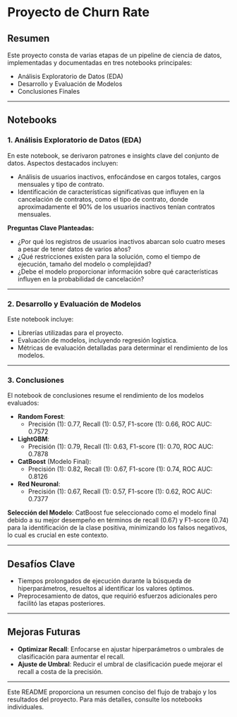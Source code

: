 
# Proyecto de Churn Rate

## Resumen
Este proyecto consta de varias etapas de un pipeline de ciencia de datos, implementadas y documentadas en tres notebooks principales:
- Análisis Exploratorio de Datos (EDA)
- Desarrollo y Evaluación de Modelos
- Conclusiones Finales

---

## Notebooks

### 1. Análisis Exploratorio de Datos (EDA)
En este notebook, se derivaron patrones e insights clave del conjunto de datos. Aspectos destacados incluyen:
- Análisis de usuarios inactivos, enfocándose en cargos totales, cargos mensuales y tipo de contrato.
- Identificación de características significativas que influyen en la cancelación de contratos, como el tipo de contrato, donde aproximadamente el 90% de los usuarios inactivos tenían contratos mensuales.

**Preguntas Clave Planteadas:**
- ¿Por qué los registros de usuarios inactivos abarcan solo cuatro meses a pesar de tener datos de varios años?
- ¿Qué restricciones existen para la solución, como el tiempo de ejecución, tamaño del modelo o complejidad?
- ¿Debe el modelo proporcionar información sobre qué características influyen en la probabilidad de cancelación?

---

### 2. Desarrollo y Evaluación de Modelos
Este notebook incluye:
- Librerías utilizadas para el proyecto.
- Evaluación de modelos, incluyendo regresión logística.
- Métricas de evaluación detalladas para determinar el rendimiento de los modelos.

---

### 3. Conclusiones
El notebook de conclusiones resume el rendimiento de los modelos evaluados:
- **Random Forest**:
  - Precisión (1): 0.77, Recall (1): 0.57, F1-score (1): 0.66, ROC AUC: 0.7572
- **LightGBM**:
  - Precisión (1): 0.79, Recall (1): 0.63, F1-score (1): 0.70, ROC AUC: 0.7878
- **CatBoost** (Modelo Final):
  - Precisión (1): 0.82, Recall (1): 0.67, F1-score (1): 0.74, ROC AUC: 0.8126
- **Red Neuronal**:
  - Precisión (1): 0.67, Recall (1): 0.57, F1-score (1): 0.62, ROC AUC: 0.7377

**Selección del Modelo**: 
CatBoost fue seleccionado como el modelo final debido a su mejor desempeño en términos de recall (0.67) y F1-score (0.74) para la identificación de la clase positiva, minimizando los falsos negativos, lo cual es crucial en este contexto.

---

## Desafíos Clave
- Tiempos prolongados de ejecución durante la búsqueda de hiperparámetros, resueltos al identificar los valores óptimos.
- Preprocesamiento de datos, que requirió esfuerzos adicionales pero facilitó las etapas posteriores.

---

## Mejoras Futuras
- **Optimizar Recall**: Enfocarse en ajustar hiperparámetros o umbrales de clasificación para aumentar el recall.
- **Ajuste de Umbral**: Reducir el umbral de clasificación puede mejorar el recall a costa de la precisión.

---

Este README proporciona un resumen conciso del flujo de trabajo y los resultados del proyecto. Para más detalles, consulte los notebooks individuales.
